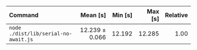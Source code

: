 | Command                              |       Mean [s] | Min [s] | Max [s] | Relative |
| :----------------------------------- | -------------: | ------: | ------: | -------: |
| `node ./dist/lib/serial-no-await.js` | 12.239 ± 0.066 |  12.192 |  12.285 |     1.00 |
